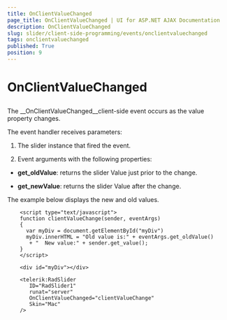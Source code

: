 ```yaml
---
title: OnClientValueChanged
page_title: OnClientValueChanged | UI for ASP.NET AJAX Documentation
description: OnClientValueChanged
slug: slider/client-side-programming/events/onclientvaluechanged
tags: onclientvaluechanged
published: True
position: 9
---
```


# OnClientValueChanged



## 

The __OnClientValueChanged__client-side event occurs as the value property changes.

The event handler receives parameters:

1. The slider instance that fired the event.

1. Event arguments with the following properties:

* __get_oldValue__: returns the slider Value just prior to the change.

* __get_newValue__: returns the slider Value after the change.

The example below displays the new and old values.

````ASPNET
	<script type="text/javascript">
	function clientValueChange(sender, eventArgs)
	{                    
	  var myDiv = document.getElementById("myDiv")
	  myDiv.innerHTML = "Old value is:" + eventArgs.get_oldValue()
	   + "  New value:" + sender.get_value();             
	}
	</script> 
	
	<div id="myDiv"></div>
	       
	<telerik:RadSlider
	   ID="RadSlider1"
	   runat="server"
	   OnClientValueChanged="clientValueChange"
	   Skin="Mac"
	/>
````


